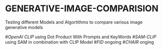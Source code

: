 # GENERATIVE-IMAGE-COMPARISION
Testing different Models and Algortithms to compare various image generative models

#*OpenAI CLIP* using Dot Product With Prompts and KeyWords
#*SAM-CLIP* using SAM in combination with CLIP Model
#*FID* ongoing
#*CHAIR* onging 
